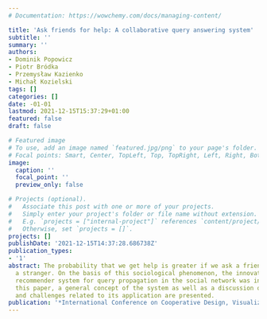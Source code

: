 ```yaml
---
# Documentation: https://wowchemy.com/docs/managing-content/

title: 'Ask friends for help: A collaborative query answering system'
subtitle: ''
summary: ''
authors:
- Dominik Popowicz
- Piotr Bródka
- Przemysław Kazienko
- Michał Kozielski
tags: []
categories: []
date: -01-01
lastmod: 2021-12-15T15:37:29+01:00
featured: false
draft: false

# Featured image
# To use, add an image named `featured.jpg/png` to your page's folder.
# Focal points: Smart, Center, TopLeft, Top, TopRight, Left, Right, BottomLeft, Bottom, BottomRight.
image:
  caption: ''
  focal_point: ''
  preview_only: false

# Projects (optional).
#   Associate this post with one or more of your projects.
#   Simply enter your project's folder or file name without extension.
#   E.g. `projects = ["internal-project"]` references `content/project/deep-learning/index.md`.
#   Otherwise, set `projects = []`.
projects: []
publishDate: '2021-12-15T14:37:28.686738Z'
publication_types:
- '1'
abstract: The probability that we get help is greater if we ask a friend, rather than
  a stranger. On the basis of this sociological phenomenon, the innovative SocLaKE
  recommender system for query propagation in the social network was invented. In
  this paper, a general concept of the system as well as a discussion on various issues
  and challenges related to its application are presented.
publication: '*International Conference on Cooperative Design, Visualization and Engineering*'
---
```


